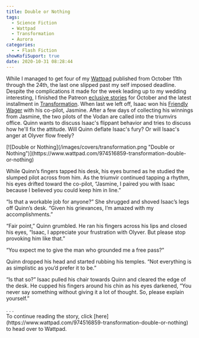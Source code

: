 ```yaml
---
title: Double or Nothing
tags:
  - Science Fiction
  - Wattpad
  - Transformation
  - Aurora
categories:
  - - Flash Fiction
showKofiSuport: true
date: 2020-10-31 08:28:44
---
```


While I managed to get four of my [Wattpad](https://www.wattpad.com/user/StevenMeehan) published from October 11th through the 24th, the last one slipped past my self imposed deadline. Despite the complications it made for the week leading up to my wedding interesting, I finished the Patreon [eclusive stories](/tags/Patreon) for October and the latest installment in [Transformation](https://www.wattpad.com/story/195777713-transformation). When last we left off, Isaac won his [Friendly Wager](/archives/2020/08/31/transformation-16) with his co-pilot, Jasmine.<!-- more --> After a few days of collecting his winnings from Jasmine, the two pilots of the Vodan are called into the triumvirs office. Quinn wants to discuss Isaac's flippant behavior and tries to discuss how he'll fix the attitude. Will Quinn deflate Isaac's fury? Or will Isaac's anger at Olyver flow freely?

<div class="center">[![Double or Nothing](/images/covers/transformation.png "Double or Nothing")](https://www.wattpad.com/974516859-transformation-double-or-nothing)</div>

While Quinn’s fingers tapped his desk, his eyes burned as he studied the slumped pilot across from him. As the triumvir continued tapping a rhythm, his eyes drifted toward the co-pilot, “Jasmine, I paired you with Isaac because I believed you could keep him in line.”

“Is that a workable job for anyone?” She shrugged and shoved Isaac’s legs off Quinn’s desk. “Given his grievances, I’m amazed with my accomplishments.”

“Fair point,” Quinn grumbled. He ran his fingers across his lips and closed his eyes, “Isaac, I appreciate your frustration with Olyver. But please stop provoking him like that.”

“You expect me to give the man who grounded me a free pass?”

Quinn dropped his head and started rubbing his temples. “Not everything is as simplistic as you’d prefer it to be.”

“Is that so?” Isaac pulled his chair towards Quinn and cleared the edge of the desk. He cupped his fingers around his chin as his eyes darkened, “You never say something without giving it a lot of thought. So, please explain yourself.”

<div class="center story-ellipses">
.
.
.
</div><div>To continue reading the story, click [here](https://www.wattpad.com/974516859-transformation-double-or-nothing) to head over to Wattpad.</div>